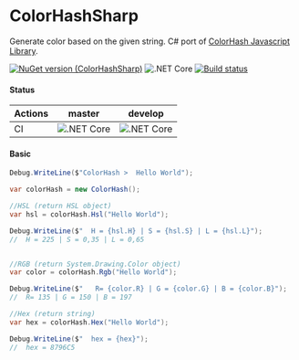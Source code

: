 ﻿# ColorHashSharp
Generate color based on the given string. C# port of [ColorHash Javascript Library](https://github.com/zenozeng/color-hash).

[![NuGet version (ColorHashSharp)](https://img.shields.io/nuget/v/ColorHashSharp.svg?style=flat-square)](https://www.nuget.org/packages/ColorHashSharp/)
![.NET Core](https://github.com/fernandezja/ColorHashSharp/workflows/.NET%20Core/badge.svg?branch=master)
[![Build status](https://fernandezja.visualstudio.com/ColorHashSharp/_apis/build/status/ColorHashSharp-CI)](https://fernandezja.visualstudio.com/ColorHashSharp/_build/latest?definitionId=4)

#### Status


|Actions   	|master   	|develop   	|
|---	|---	|---	|
|CI   	|![.NET Core](https://github.com/fernandezja/ColorHashSharp/workflows/.NET%20Core/badge.svg?branch=master)   	|![.NET Core](https://github.com/fernandezja/ColorHashSharp/workflows/.NET%20Core/badge.svg?branch=develop)   	|


#### Basic

```csharp
Debug.WriteLine($"ColorHash >  Hello World");

var colorHash = new ColorHash();

//HSL (return HSL object)
var hsl = colorHash.Hsl("Hello World");

Debug.WriteLine($"  H = {hsl.H} | S = {hsl.S} | L = {hsl.L}");
//  H = 225 | S = 0,35 | L = 0,65


//RGB (return System.Drawing.Color object)
var color = colorHash.Rgb("Hello World");

Debug.WriteLine($"   R= {color.R} | G = {color.G} | B = {color.B}");
//  R= 135 | G = 150 | B = 197    

//Hex (return string)
var hex = colorHash.Hex("Hello World");

Debug.WriteLine($"  hex = {hex}");
//  hex = 8796C5
```
